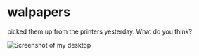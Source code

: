 # walpapers

picked them up from the printers yesterday. What do you think?

![Screenshot of my desktop](https://gitlab.com/dwt1/dotfiles/raw/master/.screenshots/dotfiles10.png) 
